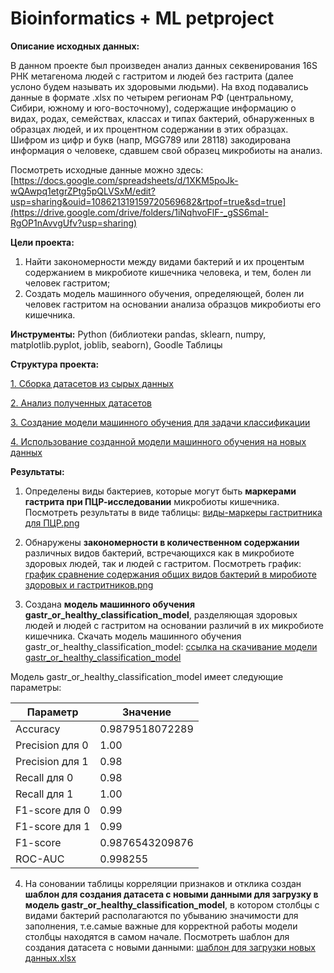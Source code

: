 # Bioinformatics + ML petproject

**Описание исходных данных:** 

В данном проекте был произведен анализ данных секвенирования 16S РНК метагенома людей с гастритом и людей без гастрита (далее услоно будем называть их здоровыми людьми). На вход подавались данные в формате .xlsx по четырем регионам РФ (центральному, Сибири, южному и юго-восточному), содержащие информацию о видах, родах, семействах, классах и типах бактерий, обнаруженных в образцах людей, и их процентном содержании в этих образцах. Шифром из цифр и букв (напр, MGG789 или 28118) закодирована информация о человеке, сдавшем свой образец микробиоты на анализ. 

Посмотреть исходные данные можно здесь: [https://docs.google.com/spreadsheets/d/1XKM5poJk-wQAwpq1etgrZPtg5pQLVSxM/edit?usp=sharing&ouid=108621319159720569682&rtpof=true&sd=true](https://drive.google.com/drive/folders/1iNqhvoFlF-_gSS6maI-RgOP1nAvvgUfv?usp=sharing)

**Цели проекта:**
1. Найти закономерности между видами бактерий и их процентым содержанием в микробиоте кишечника человека, и тем, болен ли человек гастритом;
2. Создать модель машинного обучения, определяющей, болен ли человек гастритом на основании анализа образцов микробиоты его кишечника.

**Инструменты:** Python (библиотеки pandas, sklearn, numpy, matplotlib.pyplot, joblib, seaborn), Goodle Таблицы



**Структура проекта:**

[1. Сборка датасетов из сырых данных](01_Сборка_датасетов_Bioinformatics_+_ML_petproject_.ipynb)

[2. Анализ полученных датасетов](02_Анализ_датасетов_Bioinformatics_+_ML_petproject_.ipynb)

[3. Создание модели машинного обучения для задачи классификации](03_Cоздание_модели_ML_Bioinformatics_+_ML_petproject_.ipynb)

[4. Использование созданной модели машинного обучения на новых данных](04_Использование_модели_на_новых_данных_Bioinformatics_+_ML_petproject_.ipynb)


**Результаты:**

1. Определены виды бактериев, которые могут быть **маркерами гастрита при  ПЦР-исследовании** микробиоты кишечника. Посмотреть результаты в виде таблицы: [виды-маркеры гастритника для ПЦР.png](https://github.com/Vas1l1sa/Bioinformatics-ML-petproject/blob/main/%D0%92%D0%B8%D0%B4%D1%8B-%D0%BC%D0%B0%D1%80%D0%BA%D0%B5%D1%80%D1%8B%20%D0%B3%D0%B0%D1%81%D1%82%D1%80%D0%B8%D1%82%D0%BD%D0%B8%D0%BA%D0%B0%20%D0%B4%D0%BB%D1%8F%20%D0%9F%D0%A6%D0%A0.png)

2. Обнаружены **закономерности в количественном содержании** различных видов бактерий, встречающихся как в микробиоте здоровых людей, так и людей с гастритом. Посмотреть график: [график сравнение содержания общих видов бактерий в миробиоте здоровых и гастритников.png](https://github.com/Vas1l1sa/Bioinformatics-ML-petproject/blob/main/%D0%A1%D1%80%D0%B0%D0%B2%D0%BD%D0%B5%D0%BD%D0%B8%D0%B5%20%D1%81%D0%BE%D0%B4%D0%B5%D1%80%D0%B6%D0%B0%D0%BD%D0%B8%D1%8F%20%D0%B2%D0%B8%D0%B4%D0%BE%D0%B2%20%D0%B1%D0%B0%D0%BA%D1%82%D0%B5%D1%80%D0%B8%D0%B9%20%D1%83%20%D0%B7%D0%B4%D0%BE%D1%80%D0%BE%D0%B2%D1%8B%D1%85%20%D0%B8%20%D0%B3%D0%B0%D1%81%D1%82%D1%80%D0%B8%D1%82%D0%BD%D0%B8%D0%BA%D0%BE%D0%B2.png)

3. Создана **модель машинного обучения gastr_or_healthy_classification_model**, разделяющая здоровых людей и людей с гастритом на основании различий в их микробиоте кишечника. Скачать модель машинного обучения gastr_or_healthy_classification_model: [ссылка на скачивание модели gastr_or_healthy_classification_model](gastr_or_healthy_classification_model.joblib)

Модель gastr_or_healthy_classification_model имеет следующие параметры:

| Параметр          | Значение        |
|-------------------|-----------------|
| Accuracy          | 0.9879518072289 |
| Precision для 0   | 1.00            |
| Precision для 1   | 0.98            |
| Recall  для 0     | 0.98            |
| Recall  для 1     | 1.00            |
| F1-score для 0    | 0.99            |
| F1-score для 1    | 0.99            |
| F1-score          | 0.9876543209876 |
| ROC-AUC           | 0.998255        |


4. На соновании таблицы корреляции признаков и отклика создан **шаблон для создания датасета с новыми  данными для загрузку в модель gastr_or_healthy_classification_model**, в котором столбцы с видами бактерий располагаются по убыванию значимости для заполнения, т.е.самые важные для корректной работы модели столбцы находятся в самом начале. Посмотреть шаблон для создания датасета с новыми данными: [шаблон для загрузки новых данных.xlsx](https://github.com/Vas1l1sa/Bioinformatics-ML-petproject/blob/main/%D1%88%D0%B0%D0%B1%D0%BB%D0%BE%D0%BD%20%D0%B4%D0%BB%D1%8F%20%D0%B7%D0%B0%D0%B3%D1%80%D1%83%D0%B7%D0%BA%D0%B8%20%D0%BD%D0%BE%D0%B2%D1%8B%D1%85%20%D0%B4%D0%B0%D0%BD%D0%BD%D1%8B%D1%85.xlsx)
